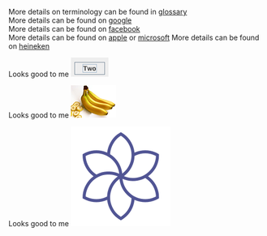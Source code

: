 More details on terminology can be found in [glossary](glossary.md)  
More details can be found on [google](https://google.com)  
More details can be found on [facebook](https://facebook.com/abc/efg)  
More details can be found on [apple](https://apple.com) or [microsoft](https://www.microsoft.com) 
More details can be found on [heineken](https://heineken.com)  

Looks good to me  ![cool button](img/btn.png)  

Looks good to me  ![cool button](img/btn.gif)  

Looks good to me  ![cool button](img/btn.svg)  